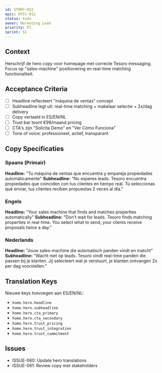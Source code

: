 ```yaml
---
id: STORY-022
epic: EPIC-012
status: todo
owner: Marketing Lead
priority: P1
sprint: S1
---
```


## Context

Herschrijf de hero copy voor homepage met correcte Tesoro messaging. Focus op "sales-machine" positionering en real-time matching functionaliteit.

## Acceptance Criteria

- [ ] Headline reflecteert "máquina de ventas" concept
- [ ] Subheadline legt uit: real-time matching + makelaar selectie + 2x/dag delivery
- [ ] Copy vertaald in ES/EN/NL
- [ ] Trust bar toont €99/maand pricing
- [ ] CTA's zijn "Solicita Demo" en "Ver Cómo Funciona"
- [ ] Tone of voice: professioneel, actief, transparant

## Copy Specificaties

### Spaans (Primair)
**Headline:** "Tu máquina de ventas que encuentra y empareja propiedades automáticamente"
**Subheadline:** "No esperes leads. Tesoro encuentra propiedades que coinciden con tus clientes en tiempo real. Tú seleccionas qué enviar, tus clientes reciben propuestas 2 veces al día."

### Engels
**Headline:** "Your sales machine that finds and matches properties automatically"
**Subheadline:** "Don't wait for leads. Tesoro finds matching properties in real-time. You select what to send, your clients receive proposals twice a day."

### Nederlands
**Headline:** "Jouw sales-machine die automatisch panden vindt en matcht"
**Subheadline:** "Wacht niet op leads. Tesoro vindt real-time panden die passen bij je klanten. Jij selecteert wat je verstuurt, je klanten ontvangen 2x per dag voorstellen."

## Translation Keys

Nieuwe keys toevoegen aan ES/EN/NL:
- `home.hero.headline`
- `home.hero.subheadline`
- `home.hero.cta_primary`
- `home.hero.cta_secondary`
- `home.hero.trust_pricing`
- `home.hero.trust_integration`
- `home.hero.trust_commitment`

## Issues

- ISSUE-060: Update hero translations
- ISSUE-061: Review copy met stakeholders
